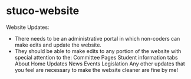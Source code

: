 # stuco-website

Website Updates:-	There needs to be an administrative portal in which non-coders can make edits and update the website.
-	They should be able to make edits to any portion of the website with special attention to the:
	 Committee Pages
   Student information tabs
   About
   Home
   Updates
   News
   Events
   Legislation
   Any other updates that you feel are necessary to make the website cleaner are fine by me!
